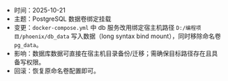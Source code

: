 - 时间：2025-10-21
- 主题：PostgreSQL 数据卷绑定挂载
- 变更：`docker-compose.yml` 中 db 服务改用绑定宿主机路径 `D:/编程项目/phoenix/db_data` 写入数据（long syntax bind mount），同时移除命名卷 `pg_data`。
- 影响：数据库数据可直接在宿主机目录备份/迁移；需确保目标路径存在且具备写权限。
- 回滚：恢复原命名卷配置即可。